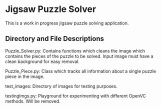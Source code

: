 # Jigsaw Puzzle Solver
This is a work in progress jigsaw puzzle solving application.

## Directory and File Descriptions

Puzzle_Solver.py: 
Contains functions which cleans the image which contains the pieces of the 
puzzle to be solved.
Input image must have a clean background for easy removal. 

Puzzle_Piece.py: 
Class which tracks all information about a single puzzle piece in the image.

test_images:
Directory of images for testing purposes.


testingImgs.py:
Playground for experimenting with different OpenVC methods. Will be removed.


